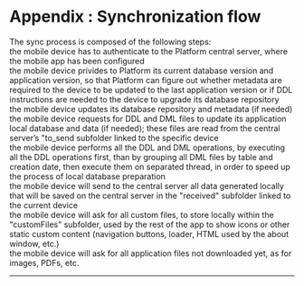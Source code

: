 # Appendix : Synchronization flow

The sync process is composed of the following steps:  
the mobile device has to authenticate to the Platform central server, where the mobile app has been configured  
the mobile device privides to Platform its current database version and application version, so that Platform can figure out whether metadata are required to the device to be updated to the last application version or if DDL instructions are needed to the device to upgrade its database repository  
the mobile device updates its database repository and metadata \(if needed\)  
the mobile device requests for DDL and DML files to update its application local database and data \(if needed\); these files are read from the central server’s "to\_send subfolder linked to the specific device  
the mobile device performs all the DDL and DML operations, by executing all the DDL operations first, than by grouping all DML files by table and creation date, then execute them on separated thread, in order to speed up the process of local database preparation  
the mobile device will send to the central server all data generated locally that will be saved on the central server in the "received" subfolder linked to the current device  
the mobile device will ask for all custom files, to store locally within the "customFiles" subfolder, used by the rest of the app to show icons or other static custom content \(navigation buttons, loader, HTML used by the about window, etc.\)  
the mobile device will ask for all application files not downloaded yet, as for images, PDFs, etc.

---



